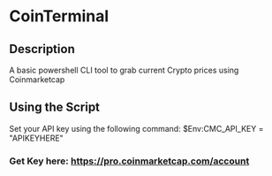 # CoinTerminal

## Description
A basic powershell CLI tool to grab current Crypto prices using Coinmarketcap


## Using the Script
Set your API key using the following command:
$Env:CMC_API_KEY  = "APIKEYHERE"
### Get Key here: https://pro.coinmarketcap.com/account
